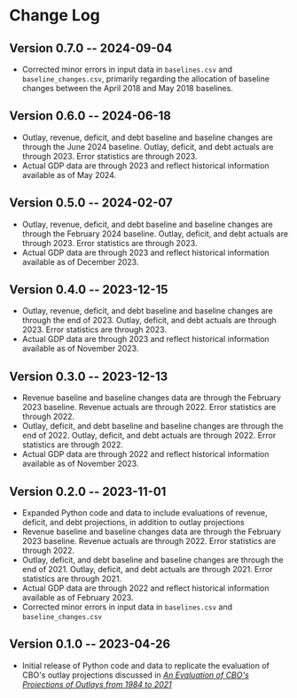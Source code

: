 # Change Log

## Version 0.7.0 -- 2024-09-04
* Corrected minor errors in input data in `baselines.csv` and `baseline_changes.csv`, primarily regarding the allocation of baseline changes between the April 2018 and May 2018 baselines.


## Version 0.6.0 -- 2024-06-18
* Outlay, revenue, deficit, and debt baseline and baseline changes are through the June 2024 baseline. Outlay, deficit, and debt actuals are through 2023. Error statistics are through 2023.
* Actual GDP data are through 2023 and reflect historical information available as of May 2024.


## Version 0.5.0 -- 2024-02-07
* Outlay, revenue, deficit, and debt baseline and baseline changes are through the February 2024 baseline. Outlay, deficit, and debt actuals are through 2023. Error statistics are through 2023.
* Actual GDP data are through 2023 and reflect historical information available as of December 2023.


## Version 0.4.0 -- 2023-12-15
* Outlay, revenue, deficit, and debt baseline and baseline changes are through the end of 2023. Outlay, deficit, and debt actuals are through 2023. Error statistics are through 2023.
* Actual GDP data are through 2023 and reflect historical information available as of November 2023.

## Version 0.3.0 -- 2023-12-13
* Revenue baseline and baseline changes data are through the February 2023 baseline. Revenue actuals are through 2022. Error statistics are through 2022.
* Outlay, deficit, and debt baseline and baseline changes are through the end of 2022. Outlay, deficit, and debt actuals are through 2022. Error statistics are through 2022.
* Actual GDP data are through 2022 and reflect historical information available as of November 2023.

## Version 0.2.0 -- 2023-11-01
* Expanded Python code and data to include evaluations of revenue, deficit, and debt projections, in addition to outlay projections
* Revenue baseline and baseline changes data are through the February 2023 baseline. Revenue actuals are through 2022. Error statistics are through 2022.
* Outlay, deficit, and debt baseline and baseline changes are through the end of 2021. Outlay, deficit, and debt actuals are through 2021. Error statistics are through 2021.
* Actual GDP data are through 2022 and reflect historical information available as of February 2023.
* Corrected minor errors in input data in `baselines.csv` and `baseline_changes.csv`

## Version 0.1.0 -- 2023-04-26
* Initial release of Python code and data to replicate the evaluation of CBO's outlay projections discussed in [*An Evaluation of CBO's Projections of Outlays from 1984 to 2021*](https://www.cbo.gov/publication/58613)

